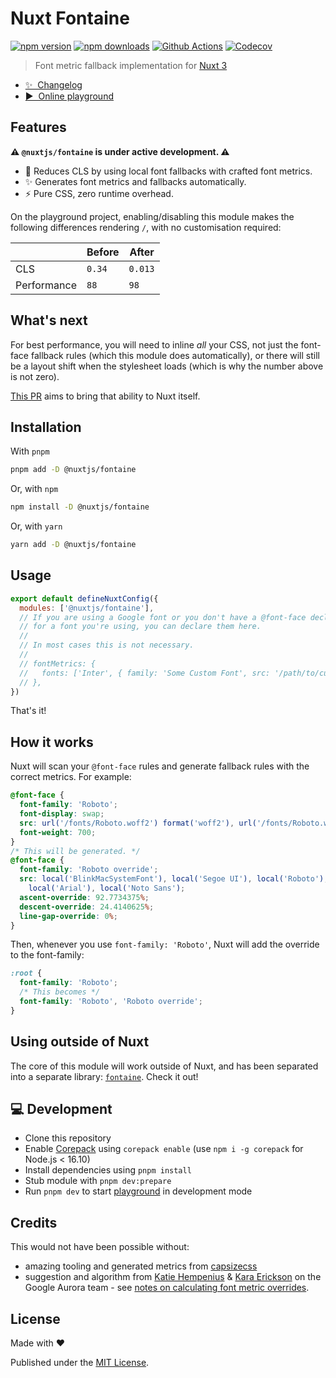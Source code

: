 # Nuxt Fontaine

[![npm version][npm-version-src]][npm-version-href]
[![npm downloads][npm-downloads-src]][npm-downloads-href]
[![Github Actions][github-actions-src]][github-actions-href]
[![Codecov][codecov-src]][codecov-href]

> Font metric fallback implementation for [Nuxt 3](https://v3.nuxtjs.org)

- [✨ &nbsp;Changelog](https://github.com/nuxt-modules/fontaine/blob/main/CHANGELOG.md)
- [▶️ &nbsp;Online playground](https://stackblitz.com/github/nuxt-modules/fontaine/tree/main/playground)

## Features

**⚠️ `@nuxtjs/fontaine` is under active development. ⚠️**

- 💪 Reduces CLS by using local font fallbacks with crafted font metrics.
- ✨ Generates font metrics and fallbacks automatically.
- ⚡️ Pure CSS, zero runtime overhead.

On the playground project, enabling/disabling this module makes the following differences rendering `/`, with no customisation required:

|             | Before | After   |
| ----------- | ------ | ------- |
| CLS         | `0.34` | `0.013` |
| Performance | `88`   | `98`    |

## What's next

For best performance, you will need to inline _all_ your CSS, not just the font-face fallback rules (which this module does automatically), or there will still be a layout shift when the stylesheet loads (which is why the number above is not zero).

[This PR](https://github.com/nuxt/framework/pull/7160) aims to bring that ability to Nuxt itself.

## Installation

With `pnpm`

```bash
pnpm add -D @nuxtjs/fontaine
```

Or, with `npm`

```bash
npm install -D @nuxtjs/fontaine
```

Or, with `yarn`

```bash
yarn add -D @nuxtjs/fontaine
```

## Usage

```js
export default defineNuxtConfig({
  modules: ['@nuxtjs/fontaine'],
  // If you are using a Google font or you don't have a @font-face declaration
  // for a font you're using, you can declare them here.
  //
  // In most cases this is not necessary.
  //
  // fontMetrics: {
  //   fonts: ['Inter', { family: 'Some Custom Font', src: '/path/to/custom/font.woff2' }],
  // },
})
```

That's it!

## How it works

Nuxt will scan your `@font-face` rules and generate fallback rules with the correct metrics. For example:

```css
@font-face {
  font-family: 'Roboto';
  font-display: swap;
  src: url('/fonts/Roboto.woff2') format('woff2'), url('/fonts/Roboto.woff') format('woff');
  font-weight: 700;
}
/* This will be generated. */
@font-face {
  font-family: 'Roboto override';
  src: local('BlinkMacSystemFont'), local('Segoe UI'), local('Roboto'), local('Helvetica Neue'),
    local('Arial'), local('Noto Sans');
  ascent-override: 92.7734375%;
  descent-override: 24.4140625%;
  line-gap-override: 0%;
}
```

Then, whenever you use `font-family: 'Roboto'`, Nuxt will add the override to the font-family:

```css
:root {
  font-family: 'Roboto';
  /* This becomes */
  font-family: 'Roboto', 'Roboto override';
}
```

## Using outside of Nuxt

The core of this module will work outside of Nuxt, and has been separated into a separate library: [`fontaine`](https://github.com/unjs/fontaine). Check it out!

## 💻 Development

- Clone this repository
- Enable [Corepack](https://github.com/nodejs/corepack) using `corepack enable` (use `npm i -g corepack` for Node.js < 16.10)
- Install dependencies using `pnpm install`
- Stub module with `pnpm dev:prepare`
- Run `pnpm dev` to start [playground](./playground) in development mode

## Credits

This would not have been possible without:

- amazing tooling and generated metrics from [capsizecss](https://seek-oss.github.io/capsize)
- suggestion and algorithm from [Katie Hempenius](https://katiehempenius.com/) & [Kara Erickson](https://github.com/kara) on the Google Aurora team - see [notes on calculating font metric overrides](https://docs.google.com/document/d/e/2PACX-1vRsazeNirATC7lIj2aErSHpK26hZ6dA9GsQ069GEbq5fyzXEhXbvByoftSfhG82aJXmrQ_sJCPBqcx_/pub).

## License

Made with ❤️

Published under the [MIT License](./LICENCE).

<!-- Badges -->

[npm-version-src]: https://img.shields.io/npm/v/@nuxtjs/fontaine?style=flat-square
[npm-version-href]: https://npmjs.com/package/@nuxtjs/fontaine
[npm-downloads-src]: https://img.shields.io/npm/dm/@nuxtjs/fontaine?style=flat-square
[npm-downloads-href]: https://npmjs.com/package/@nuxtjs/fontaine
[github-actions-src]: https://img.shields.io/github/workflow/status/nuxt-modules/fontaine/ci/main?style=flat-square
[github-actions-href]: https://github.com/nuxt-modules/fontaine/actions?query=workflow%3Aci
[codecov-src]: https://img.shields.io/codecov/c/gh/nuxt-modules/fontaine/main?style=flat-square
[codecov-href]: https://codecov.io/gh/nuxt-modules/fontaine
